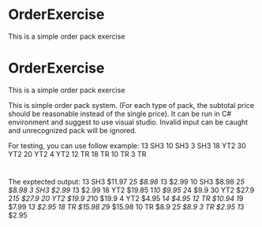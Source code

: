 # OrderExercise
This is a simple order pack exercise

# OrderExercise
This is a simple order pack exercise

This is simple order pack system.
(For each type of pack, the subtotal price should be reasonable instead of the single price).
It can be run in C# environment and suggest to use visual studio.
Invalid input can be caught and unrecognized pack will be ignored.

For testing, you can use follow example:
13 SH3
10 SH3
3 SH3
18 YT2
30 YT2
20 YT2
4 YT2
12 TR
18 TR
10 TR
3 TR
#

The exptected output:
13 SH3 $11.97
2*5 $8.98
1*3 $2.99
10 SH3 $8.98
2*5 $8.98
3 SH3 $2.99
1*3 $2.99
18 YT2 $19.85
1*10 $9.95
2*4 $9.9
30 YT2 $27.9
2*15 $27.9
20 YT2 $19.9
2*10 $19.9
4 YT2 $4.95
1*4 $4.95
12 TR $10.94
1*9 $7.99
1*3 $2.95
18 TR $15.98
2*9 $15.98
10 TR $8.9
2*5 $8.9
3 TR $2.95
1*3 $2.95
